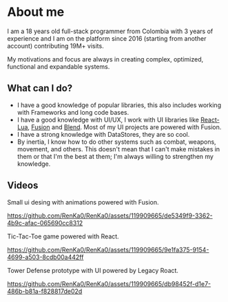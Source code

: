 # About me
I am a 18 years old full-stack programmer from Colombia with 3 years of experience and I am on the platform since 2016 (starting from another account) contributing 19M+ visits.

My motivations and focus are always in creating complex, optimized, functional and expandable systems.

## What can I do?
* I have a good knowledge of popular libraries, this also includes working with Frameworks and long code bases.
* I have a good knowledge with UI/UX, I work with UI libraries like [React-Lua](https://jsdotlua.github.io/react-lua/), [Fusion](https://elttob.uk/Fusion/0.2/) and [Blend](https://quenty.github.io/NevermoreEngine/api/Blend/). Most of my UI projects are powered with Fusion.
* I have a strong knowledge with DataStores, they are so cool.
* By inertia, I know how to do other systems such as combat, weapons, movement, and others. This doesn't mean that I can't make mistakes in them or that I'm the best at them; I'm always willing to strengthen my knowledge.

## Videos
Small ui desing with animations powered with Fusion.

https://github.com/RenKa0/RenKa0/assets/119909665/de5349f9-3362-4b9c-afac-065690cc8312

Tic-Tac-Toe game powered with React.

https://github.com/RenKa0/RenKa0/assets/119909665/9e1fa375-9154-4699-a503-8cdb00a442ff


Tower Defense prototype with UI powered by Legacy Roact.

https://github.com/RenKa0/RenKa0/assets/119909665/db98452f-d1e7-486b-b81a-f828817de02d
